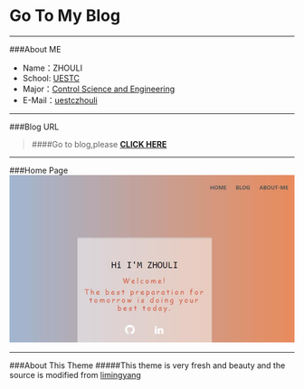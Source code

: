 # Go To My Blog 

---

###About ME

- Name：ZHOULI
- School: [UESTC](http://www.uestc.edu.cn/)
- Major：[Control Science and Engineering](http://baike.baidu.com/view/62820.htm)
- E-Mail：[uestczhouli](http://weibo.com/zhouli)

---

###Blog URL
> ####Go to blog,please [__CLICK HERE__](http://zlresource.github.io/)
---

###Home Page
[![Home Page](/images/zl-home.jpg)](http://zlresource.github.io/)


---

###About This Theme 
#####This theme is very fresh and beauty and the source is modified from [limingyang](https://github.com/limingyang2012)





